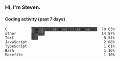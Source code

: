 ### Hi, I'm Steven.

#### Coding activity (past 7 days)
```
C           ▓▓▓▓▓▓▓▓▓▓▓▓▓▓▓▓▓▓▓▓▓▓▓▓▓▓▓▓▓▓  70.63%
other       ▓▓▓▓▓▓                          14.87%
Text        ▓▓▓                              8.54%
JavaScript                                   2.08%
TypeScript                                   1.61%
Bash                                         1.16%
Makefile                                     1.10%
```

